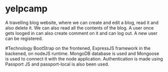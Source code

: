 # yelpcamp
A travelling blog website, where we can create and edit a blog, read it and also delete it. We can also read all the contents of the blog. A user once gets looged in can also create comment on it and can log out. A new user can be registered.

#Technology BootStrap on the frontened, ExpressJS framework in the backened, on nodeJS runtime. MongoDB database is used and Mongoose is used to connect it with the node application. Authentication is made using Passport JS and passport-local is also been used.
